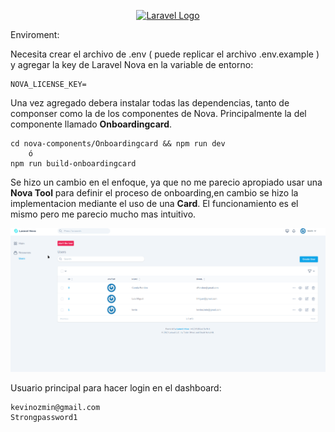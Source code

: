 <p align="center"><a href="https://laravel.com" target="_blank"><img src="https://raw.githubusercontent.com/laravel/art/master/logo-lockup/5%20SVG/2%20CMYK/1%20Full%20Color/laravel-logolockup-cmyk-red.svg" width="400" alt="Laravel Logo"></a></p>


Enviroment:

Necesita crear el archivo de .env ( puede replicar el archivo .env.example )
y agregar la key de Laravel Nova en la variable de entorno:

    NOVA_LICENSE_KEY=
    
Una vez agregado debera instalar todas las dependencias, tanto de componser como la de los componentes de Nova.
Principalmente la del componente llamado **Onboardingcard**.

    cd nova-components/Onboardingcard && npm run dev
        ó
    npm run build-onboardingcard

Se hizo un cambio en el enfoque, ya que no me parecio apropiado usar una **Nova Tool** para definir el proceso de onboarding,en cambio se hizo la implementacion mediante el uso de una **Card**. El funcionamiento es el mismo pero me parecio mucho mas intuitivo.

![](https://github.com/kevin-Oz/laravel-nova-test/blob/master/onboarding.gif) 

Usuario principal para hacer login en el dashboard:

    kevinozmin@gmail.com
    Strongpassword1
